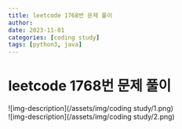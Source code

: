 ```yaml
---
title: leetcode 1768번 문제 풀이
author:
date: 2023-11-01
categories: [coding study]
tags: [python3, java]
---
```


# leetcode 1768번 문제 풀이

![img-description](/assets/img/coding study/1.png) \
![img-description](/assets/img/coding study/2.png)
